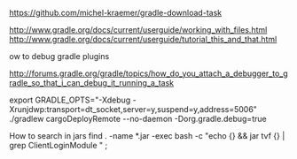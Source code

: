 https://github.com/michel-kraemer/gradle-download-task



http://www.gradle.org/docs/current/userguide/working_with_files.html
http://www.gradle.org/docs/current/userguide/tutorial_this_and_that.html


ow to debug gradle plugins

http://forums.gradle.org/gradle/topics/how_do_you_attach_a_debugger_to_gradle_so_that_i_can_debug_it_running_a_task

export GRADLE_OPTS="-Xdebug -Xrunjdwp:transport=dt_socket,server=y,suspend=y,address=5006"
./gradlew cargoDeployRemote --no-daemon -Dorg.gradle.debug=true



How to search in jars
find . -name *.jar -exec bash -c "echo {} && jar tvf {} | grep ClientLoginModule " \;